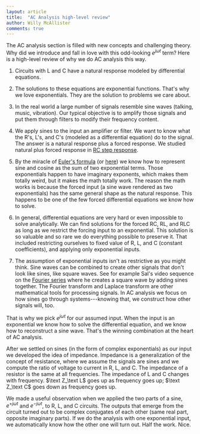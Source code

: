 ```yaml
---
layout: article
title:  "AC Analysis high-level review"
author: Willy McAllister
comments: true
---
```


The AC analysis section is filled with new concepts and challenging theory. Why did we introduce and fall in love with this odd-looking $e^{j\omega t}$ term? Here is a high-level review of why we do AC analysis this way.

1. Circuits with L and C have a natural response modeled by differential equations.  

2. The solutions to these equations are exponential functions. That's why we love exponentials. They are the solution to problems we care about.

3. In the real world a large number of signals resemble sine waves (talking, music, vibration). Our typical objective is to amplify those signals and put them through filters to modify their frequency content. 

4. We apply sines to the input an amplifier or filter. We want to know what the R's, L's, and C's (modeled as a differential equation) do to the signal. The answer is a natural response plus a forced response. We studied natural plus forced response in [RC step response](/a/rc-step-response.html). 

5. By the miracle of [Euler's formula](../v/ac-analysis-eulers-formula.html) (or [here](/a/lc-natural-response-derivation.html#eulers-identities)) we know how to represent sine and cosine as the sum of two exponential terms. Those exponentials happen to have imaginary exponents, which makes them totally weird, but it makes the math totally work. The reason the math works is because the forced input (a sine wave rendered as two exponentials) has the same general shape as the natural response. This happens to be one of the few forced differential equations we know how to solve.

6. In general, differential equations are very hard or even impossible to solve analytically. We can find solutions for the forced RC, RL, and RLC as long as we restrict the forcing input to an exponential. This solution is so valuable and so rare we do everything possible to preserve it. That included restricting ourselves to fixed value of R, L, and C (constant coefficients), and applying only exponential inputs.

7. The assumption of exponential inputs isn't as restrictive as you might think. Sine waves can be combined to create other signals that don't look like sines, like square waves. See for example Sal's video sequence on the [Fourier series](https://www.khanacademy.org/science/electrical-engineering/ee-signals) where he creates a square wave by adding sines together. The Fourier transform and Laplace transform are other mathematical tools for processing signals. In AC analysis we focus on how sines go through systems---knowing that, we construct how other signals will, too.

That is why we pick $e^{j\omega t}$ for our assumed input. When the input is an exponential we know how to solve the differential equation, and we know how to reconstruct a sine wave. That's the winning combination at the heart of AC analysis.

After we settled on sines (in the form of complex exponentials) as our input we developed the idea of impedance. Impedance is a generalization of the concept of resistance, where we assume the signals are sines and we compute the ratio of voltage to current in R, L, and C. The impedance of a resistor is the same at all frequencies. The impedance of L and C changes with frequency. $\text Z_\text L$ goes up as frequency goes up; $\text Z_\text C$ goes down as frequency goes up.

We made a useful observation when we applied the two parts of a sine, $e^{+j\omega t}$ and $e^{-j\omega t}$, to R, L, and C circuits. The outputs that emerge from the circuit turned out to be complex conjugates of each other (same real part, opposite imaginary parts). If we do the analysis with one exponential input, we automatically know how the other one will turn out. Half the work. Nice. 

